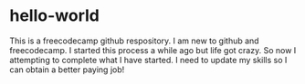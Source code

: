 # hello-world
This is a freecodecamp github respository.
I am new to github and freecodecamp. I started this process a while ago but life got crazy. So now I attempting to complete what I have started. I need to update my skills so I can obtain a better paying job!
